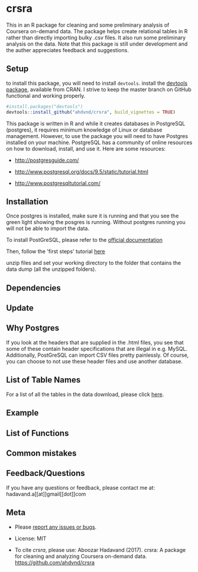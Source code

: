 # crsra

This in an R package for cleaning and some preliminary analysis of Coursera on-demand data. The package helps create relational tables in R rather than directly importing bulky .csv files. It also run some preliminary analysis on the data. Note that this package is still under development and the auther appreciates feedback and suggestions.

## Setup

to install this package, you will need to install `devtools`.
install the [devtools package](https://CRAN.R-project.org/package=devtools), available from CRAN. I strive to keep the master branch on GitHub functional and working properly.

``` r
#install.packages("devtools")
devtools::install_github("ahdvnd/crsra", build_vignettes = TRUE)
```

This package is written in R and while it creates databases in PostgreSQL (postgres), it requires minimum knowledge of Linux or database management. However, to use the package you will need to have Postgres installed on your machine. 
PostgreSQL has a community of online resources on how to download, install, and use it. Here are some resources:

- http://postgresguide.com/

- http://www.postgresql.org/docs/9.5/static/tutorial.html

- http://www.postgresqltutorial.com/


## Installation
Once postgres is installed, make sure it is running and that you see the green light showing the posgres is running. Without postgres running you will not be able to import the data.

To install PostGreSQL, please refer to the [official documentation](https://wiki.postgresql.org/wiki/Detailed_installation_guides)

Then, follow the 'first steps' tutorial [here](https://wiki.postgresql.org/wiki/First_steps)

unzip files and set your working directory to the folder that contains the data dump (all the unzipped folders).

## Dependencies

## Update

## Why Postgres

If you look at the headers that are supplied in the .html files, you see that some of these contain header specifications that are illegal in e.g. MySQL. Additionally, PostGreSQL can import CSV files pretty painlessly. Of course, you can choose to not use these header files and use another database.

## List of Table Names

For a list of all the tables in the data download, please click [here]().

## Example

## List of Functions


## Common mistakes

## Feedback/Questions

If you have any questions or feedback, please contact me at: hadavand.a[[at]]gmail[[dot]]com

## Meta
-   Please [report any issues or bugs](https://github.com/ahdvnd/crsra/issues).

-   License: MIT

-   To cite *crsra*, please use: Aboozar Hadavand (2017). crsra: A package for cleaning and analyzing Coursera on-demand data. https://github.com/ahdvnd/crsra

